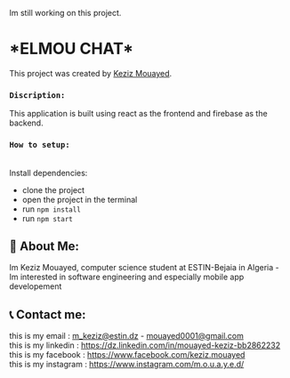 Im still working on this project.

# \*ELMOU CHAT\*

This project was created by [Keziz Mouayed](https://github.com/mouayedKeziz01).

### `Discription:`

This application is built using react as the frontend and firebase as the backend.

### `How to setup:`

<br/>
Install dependencies:

* clone the project
* open the project in the terminal
* run `npm install`
* run `npm start`

## 🚀 About Me:

Im Keziz Mouayed, computer science student at ESTIN-Bejaia in Algeria - Im interested in software engineering and
especially mobile app developement

## 📞 Contact me:

this is my email : m_keziz@estin.dz - mouayed0001@gmail.com  
this is my linkedin : https://dz.linkedin.com/in/mouayed-keziz-bb2862232  
this is my facebook : https://www.facebook.com/keziz.mouayed  
this is my instagram : https://www.instagram.com/m.o.u.a.y.e.d/

